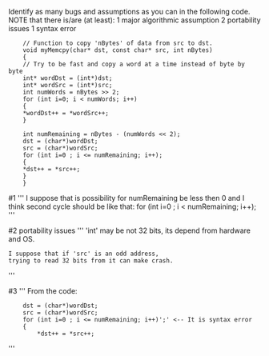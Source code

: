 Identify as many bugs and assumptions as you can in the following code.
NOTE that there is/are (at least):
1 major algorithmic assumption
2 portability issues
1 syntax error

        // Function to copy 'nBytes' of data from src to dst.
        void myMemcpy(char* dst, const char* src, int nBytes)
        {
        // Try to be fast and copy a word at a time instead of byte by byte
        int* wordDst = (int*)dst;
        int* wordSrc = (int*)src;
        int numWords = nBytes >> 2;
        for (int i=0; i < numWords; i++)
        {
        *wordDst++ = *wordSrc++;
        }

        int numRemaining = nBytes - (numWords << 2);
        dst = (char*)wordDst;
        src = (char*)wordSrc;
        for (int i=0 ; i <= numRemaining; i++); 
        {
        *dst++ = *src++;
        }
        }

#1
'''
I suppose that is possibility for numRemaining be less then 0 and I think
second cycle should be like that:
    for (int i=0 ; i < numRemaining; i++); 
'''

#2 portability issues
'''
    'int' may be  not 32 bits, its depend from hardware and OS.
    
    I suppose that if 'src' is an odd address,
    trying to read 32 bits from it can make crash.
'''

#3
'''
From the code:

        dst = (char*)wordDst;
        src = (char*)wordSrc;
        for (int i=0 ; i <= numRemaining; i++)';' <-- It is syntax error
        {
            *dst++ = *src++;

'''
